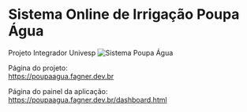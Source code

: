 # Sistema Online de Irrigação Poupa Água
 Projeto Integrador Univesp
 <picture>
 <source media="(prefers-color-scheme: dark)" srcset="https://poupaagua.fagner.dev.br/assets/img/logoDashboard.png">
 <source media="(prefers-color-scheme: light)" srcset="https://poupaagua.fagner.dev.br/assets/img/logoDashboard.png">
 <img alt="Sistema Poupa Água" src="https://poupaagua.fagner.dev.br/assets/img/logoDashboard.png">
</picture>

Página do projeto:          
https://poupaagua.fagner.dev.br

Página do painel da aplicação:           
https://poupaagua.fagner.dev.br/dashboard.html
